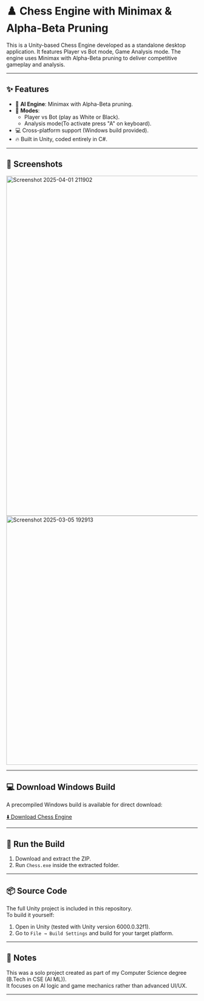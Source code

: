 # ♟️ Chess Engine with Minimax & Alpha-Beta Pruning

This is a Unity-based Chess Engine developed as a standalone desktop application. It features Player vs Bot mode, Game Analysis mode.
The engine uses Minimax with Alpha-Beta pruning to deliver competitive gameplay and analysis.

---

## ✨ Features
- 🧠 **AI Engine**: Minimax with Alpha-Beta pruning.
- 🎯 **Modes**:
  - Player vs Bot (play as White or Black).
  - Analysis mode(To activate press "A" on keyboard).
- 💻 Cross-platform support (Windows build provided).
- 🔥 Built in Unity, coded entirely in C#.
---

## 📸 Screenshots

<img width="1543" height="894" alt="Screenshot 2025-04-01 211902" src="https://github.com/user-attachments/assets/9da471b9-8ca2-40be-b531-41f73a553bc5" />
<img width="657" height="655" alt="Screenshot 2025-03-05 192913" src="https://github.com/user-attachments/assets/bd6b1da5-392f-4bf6-9b35-563c255f7aac" />


---

## 💻 Download Windows Build
A precompiled Windows build is available for direct download:  

[⬇️ Download Chess Engine ](https://drive.google.com/file/d/1TbdgBeaTcn0NmnbJ5QBslqNtUBC_TmtU/view?usp=drive_link)

---

## 🚀 Run the Build
1. Download and extract the ZIP.
2. Run `Chess.exe` inside the extracted folder.

---

## 📦 Source Code
The full Unity project is included in this repository.  
To build it yourself:
1. Open in Unity (tested with Unity version 6000.0.32f1).
2. Go to `File → Build Settings` and build for your target platform.

---

## 📝 Notes
This was a solo project created as part of my Computer Science degree (B.Tech in CSE (AI ML)).  
It focuses on AI logic and game mechanics rather than advanced UI/UX.

---


